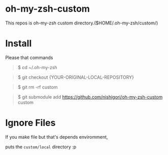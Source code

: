 oh-my-zsh-custom
================

  This repos is oh-my-zsh custom directory.($HOME/.oh-my-zsh/custom/)

Install
=======

  Please that commands

> $ cd ~/.oh-my-zsh

> $ git checkout {YOUR-ORIGINAL-LOCAL-REPOSITORY}

> $ git rm -rf custom

> $ git submodule add https://github.com/nishigori/oh-my-zsh-custom custom

Ignore Files
============

  If you make file but that's depends enviromment,

  puts the `custom/local` directory :p
